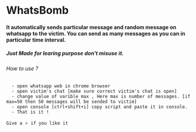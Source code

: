 # WhatsBomb

#### It automatically sends particular message and random message on whatsapp to the victim. You can send as many messages as you can in particular time interval.

##### Just Made for learing purpose don't misuse it. 

<h6>How to use ?</h6>

```
  - open whatsapp web in chrome browser
  - open victim's chat [make sure correct victim's chat is open]
  - change value of varible max , Here max is number of messages. [if max=50 then 50 messages will be sended to victim]
  - open console [ctrl+shift+i] copy script and paste it in console.
  - That is it !

Give a ⭐ if you like it
